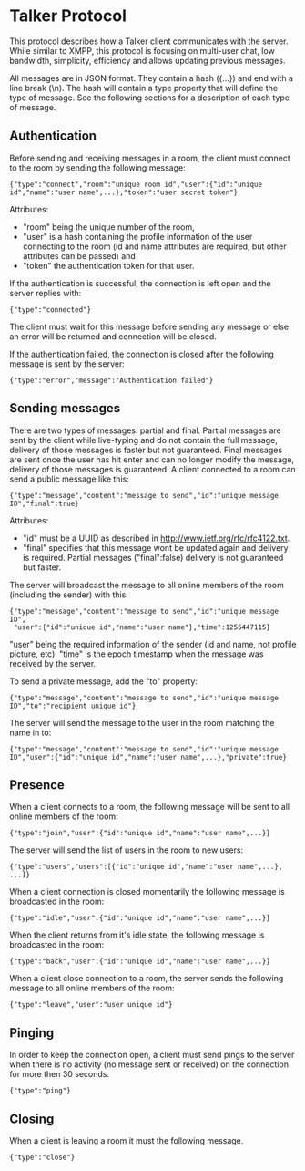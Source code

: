 # Talker Protocol
This protocol describes how a Talker client communicates with the server. While similar to XMPP, this protocol is focusing on multi-user chat, low bandwidth, simplicity, efficiency and allows updating previous messages.

All messages are in JSON format. They contain a hash ({...}) and end with a line break (\n). The hash will contain a type property that will define the type of message. See the following sections for a description of each type of message.

## Authentication
Before sending and receiving messages in a room, the client must connect to the room by sending the following message:

    {"type":"connect","room":"unique room id","user":{"id":"unique id","name":"user name",...},"token":"user secret token"}

Attributes:

* "room" being the unique number of the room,
* "user" is a hash containing the profile information of the user connecting to the room (id and name attributes are required, but other attributes can be passed) and
* "token" the authentication token for that user.

If the authentication is successful, the connection is left open and the server replies with:

    {"type":"connected"}

The client must wait for this message before sending any message or else an error will be returned and connection will be closed.

If the authentication failed, the connection is closed after the following message is sent by the server:

    {"type":"error","message":"Authentication failed"}

## Sending messages
There are two types of messages: partial and final. Partial messages are sent by the client while live-typing and do not contain the full message, delivery of those messages is faster but not guaranteed. Final messages are sent once the user has hit enter and can no longer modify the message, delivery of those messages is guaranteed.
A client connected to a room can send a public message like this:

    {"type":"message","content":"message to send","id":"unique message ID","final":true}

Attributes:

 * "id" must be a UUID as described in http://www.ietf.org/rfc/rfc4122.txt.
 * "final" specifies that this message wont be updated again and delivery is required. Partial messages ("final":false) delivery is not guaranteed but faster.

The server will broadcast the message to all online members of the room (including the sender) with this:

    {"type":"message","content":"message to send","id":"unique message ID",
     "user":{"id":"unique id","name":"user name"},"time":1255447115}

"user" being the required information of the sender (id and name, not profile picture, etc).
"time" is the epoch timestamp when the message was received by the server.

To send a private message, add the "to" property:

    {"type":"message","content":"message to send","id":"unique message ID","to":"recipient unique id"}

The server will send the message to the user in the room matching the name in to:

    {"type":"message","content":"message to send","id":"unique message ID","user":{"id":"unique id","name":"user name",...},"private":true}


## Presence
When a client connects to a room, the following message will be sent to all online members of the room:

    {"type":"join","user":{"id":"unique id","name":"user name",...}}

The server will send the list of users in the room to new users:

    {"type":"users","users":[{"id":"unique id","name":"user name",...}, ...]}

When a client connection is closed momentarily the following message is broadcasted in the room:

    {"type":"idle","user":{"id":"unique id","name":"user name",...}}

When the client returns from it's idle state, the following message is broadcasted in the room:

    {"type":"back","user":{"id":"unique id","name":"user name",...}}

When a client close connection to a room, the server sends the following message to all online members of the room:

    {"type":"leave","user":"user unique id"}

## Pinging
In order to keep the connection open, a client must send pings to the server when there is no activity (no message sent or received) on the connection for more then 30 seconds.

    {"type":"ping"}

## Closing
When a client is leaving a room it must the following message.

    {"type":"close"}
